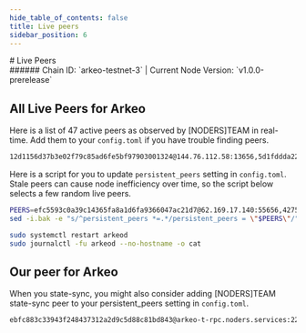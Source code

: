 ```yaml
---
hide_table_of_contents: false
title: Live peers
sidebar_position: 6
---
```


<div class="h1-with-icon icon-arkeo">
# Live Peers
</div>
###### Chain ID: `arkeo-testnet-3` | Current Node Version: `v1.0.0-prerelease`

## All Live Peers for Arkeo
Here is a list of 47 active peers as observed by [NODERS]TEAM in real-time. Add them to your `config.toml` if you have trouble finding peers.

```bash
12d1156d37b3e02f79c85ad6fe5bf97903001324@144.76.112.58:13656,5d1fddda223d2a5a215a403f7d581b72e2839f06@152.53.125.167:25656,4b86b88dc68371d733d91ca411dfe4fa03ccbd00@158.220.108.184:14056,9303492b25e253f1ae2b145c91c23893d7e74029@94.136.189.74:26656,42f150b90e872064cb9aaf9ce34f6fe1adf11b6b@89.58.19.231:26756,6610af0d76fda15346ac89a60161971931e5c7f8@94.130.164.82:22856,fd1f96034775faa95ce716dc419a548e65a5ae56@65.108.206.118:36656,1c232d83ec44fc51da622c324903a5b1c32f31c7@130.255.170.126:46656,294948409ba34f3cddec95b63fc0e58eaef3bf7f@65.108.232.168:48656,81bf9e7272961510e36213466e2f1df565a92e72@89.58.13.159:28656,d042526ceabfee753971c954287fc3cc1534c327@161.97.121.198:26656,893a44b8501faa22fbe2f4d61c6586f231bd1638@65.109.28.177:33656,4b7bf858df7d9db3ab33ae0fa0bf2c0e28384892@81.0.247.163:15756,a83cee580c6803cc02ce19bd0ed8c7f3fa454861@65.109.57.180:26656,5a96cb060b9f2b951741e87faa4abc340c43b80a@65.109.92.163:4020,ba5e69bf31c601e91be3b876b3db29eb406cbfd9@2a01:42656,60a1b4f4fe0fc0dbd84e65999c24d56ec3f7d172@2a01:24656,bf8b66267e3e1e7ac89c391658522e0a4f0dc161@5.161.70.240:14056,2c09e0c11d99eb189b5134dd85f035959acbdd26@158.220.108.120:14056,e6b058d1d6be000d67b87e9d11cb0de1bba1e477@65.109.65.248:42656,1b920199be5b1d8f7e9fd8118f41c71b5dd4cf0a@195.3.223.78:55656,45fd8c1219d19e941ec5bccab05b3b5f07a60b27@65.109.32.148:26136,efc5593c0a39c14365fa8a1d6fa9366047ac21d7@62.169.17.140:55656,0909dbada3305d135e4b86775a7c39b5578e5978@65.108.111.236:55926,e3cc067e9d837d2a84ef171cdce1d6a83818d51f@15.204.96.26:36656,b40de58ac548aeb41e37b39b0db4f339b303cd7f@88.99.137.138:21656,1c88bcab0f6e4b3cdfa5f9c720209bed34ad6466@2a01:11656,1f8aa83298752a5a1aa714e78a1674b516e8bd8b@217.182.23.122:51256,8c2d799bcc4fbf44ef34bbd2631db5c3f4619e41@213.239.207.175:60656,2cab519022ff8f791b70be7310efefb0fce52f63@2001:26656,283d91286d464a84081cd947bc8b2adc82503963@158.220.108.166:14056,69f41cf2f8bc7a77f7861b23d4f45f8c9e6c2796@85.10.201.125:60856,331bc7f589281feb335725964e979ea31841a807@213.239.194.132:15756,91275d44f34cc826d7b3fda52e00ce3c5bbead99@5.83.152.172:26656,86a22aef01672e8f255bb06c945b44b2484097cf@2a01:14056,5136d217f34aeda8b020f8a7fbfe9cf0fb041194@94.76.223.124:26656,0dc756d145cf5cff5668c36c98cc1667351198ba@2a01:22856,cc2d620edfb26ff51f2a8c5c660ac50518d2f565@149.50.116.91:55656,47cf665905f8b444d080ea1b2ae98e89a28e4bbf@135.181.59.175:55656,875ab84707649db31d7c39977fba355b22ec835f@185.16.39.125:28656,9acdc6977fe1f8fdaacc46bcc13a72371f24b437@65.108.71.92:55926,17579e6ebb4cd2702f8e73c2f6591c63aabeaf26@135.125.97.162:22856,4daa32def4f99706f5e621250096be65af1ccdf3@2a01:22856,bc8e66ad56581343fe6cab27ae989d330f46f3f7@37.27.52.25:36656,4275998a16f8f84a796b31ed285a7109eb54baa6@65.109.84.33:22856,2e16695859392ac1be24b3225fc270875a78d6e8@2a01:26656,f59f0cc9c7eeb3009bfcfd6bcb981f54d6ac2a25@202.61.201.53:26756
```

Here is a script for you to update `persistent_peers` setting in `config.toml`. Stale peers can cause node inefficiency over time, so the script below selects a few random live peers.

```bash
PEERS=efc5593c0a39c14365fa8a1d6fa9366047ac21d7@62.169.17.140:55656,4275998a16f8f84a796b31ed285a7109eb54baa6@65.109.84.33:22856,f59f0cc9c7eeb3009bfcfd6bcb981f54d6ac2a25@202.61.201.53:26756,1f8aa83298752a5a1aa714e78a1674b516e8bd8b@217.182.23.122:51256,e6b058d1d6be000d67b87e9d11cb0de1bba1e477@65.109.65.248:42656
sed -i.bak -e "s/^persistent_peers *=.*/persistent_peers = \"$PEERS\"/" ~/.arkeo/config/config.toml

sudo systemctl restart arkeod
sudo journalctl -fu arkeod --no-hostname -o cat
```

## Our peer for Arkeo
When you state-sync, you might also consider adding [NODERS]TEAM state-sync peer to your persistent_peers setting in `config.toml`.

```bash
ebfc883c33943f248437312a2d9c5d88c81bd843@arkeo-t-rpc.noders.services:22856
```
